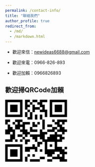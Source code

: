 ```yaml
---
permalink: /contact-info/
title: "聯絡我們"
author_profile: true
redirect_from: 
  - /md/
  - /markdown.html
---
```


* 歡迎來信：<a href="mailto:newideas6688@gmail.com" target="_blank">newideas6688@gmail.com</a>

* 歡迎來電：0966-826-893

* 歡迎加賴：0966826893

## 歡迎掃QRCode加賴
<img src='/images/contact/QR Code(Line0966826893).jpg'>
